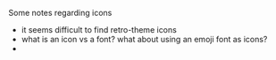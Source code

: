 Some notes regarding icons

* it seems difficult to find retro-theme icons
* what is an icon vs a font? what about using an emoji font as icons?
* 